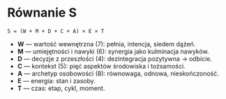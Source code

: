 
# Równanie S
`S = (W + M + D + C + A) × E × T`

- **W** — wartość wewnętrzna (7): pełnia, intencja, siedem dążeń.
- **M** — umiejętności i nawyki (6): synergia jako kulminacja nawyków.
- **D** — decyzje z przeszłości (4): dezintegracja pozytywna → odbicie.
- **C** — kontekst (5): pięć aspektów środowiska i tożsamości.
- **A** — archetyp osobowości (8): równowaga, odnowa, nieskończoność.
- **E** — energia: stan i zasoby.
- **T** — czas: etap, cykl, moment.
